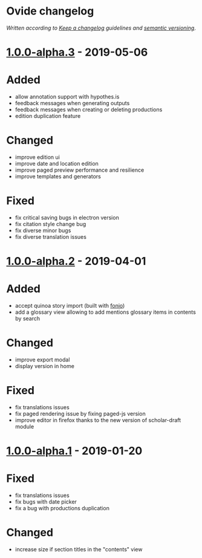 # Ovide changelog

*Written according to [Keep a changelog](https://keepachangelog.com/en/1.0.0/) guidelines and [semantic versioning](https://semver.org/)*.

# [1.0.0-alpha.3](https://github.com/peritext/ovide/tree/1.0.0-alpha.3) - 2019-05-06

# Added

* allow annotation support with hypothes.is
* feedback messages when generating outputs
* feedback messages when creating or deleting productions
* edition duplication feature

# Changed

* improve edition ui
* improve date and location edition
* improve paged preview performance and resilience
* improve templates and generators

# Fixed

* fix critical saving bugs in electron version
* fix citation style change bug
* fix diverse minor bugs
* fix diverse translation issues

# [1.0.0-alpha.2](https://github.com/peritext/ovide/tree/1.0.0-alpha.2) - 2019-04-01

# Added

* accept quinoa story import (built with [fonio](https://github.com/medialab/fonio/))
* add a glossary view allowing to add mentions glossary items in contents by search

# Changed

* improve export modal
* display version in home

# Fixed

* fix translations issues
* fix paged rendering issue by fixing paged-js version
* improve editor in firefox thanks to the new version of scholar-draft module


# [1.0.0-alpha.1](https://github.com/peritext/ovide/tree/1.0.0-alpha.1) - 2019-01-20

# Fixed

* fix translations issues
* fix bugs with date picker
* fix a bug with productions duplication

# Changed

* increase size if section titles in the "contents" view
